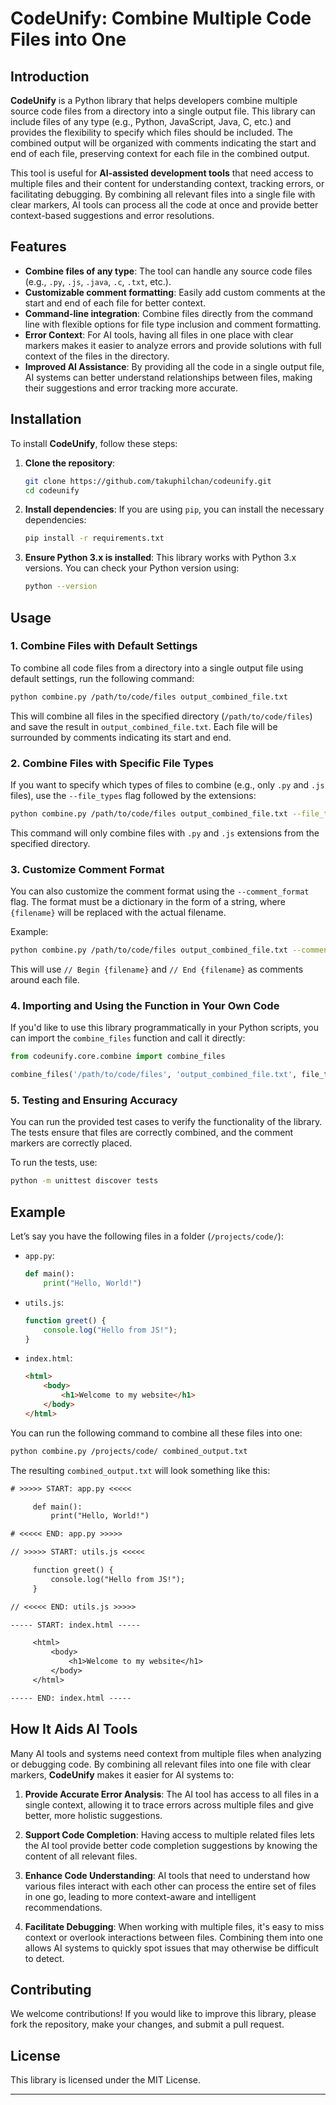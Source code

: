 # CodeUnify: Combine Multiple Code Files into One

## Introduction

**CodeUnify** is a Python library that helps developers combine multiple source code files from a directory into a single output file. This library can include files of any type (e.g., Python, JavaScript, Java, C, etc.) and provides the flexibility to specify which files should be included. The combined output will be organized with comments indicating the start and end of each file, preserving context for each file in the combined output.

This tool is useful for **AI-assisted development tools** that need access to multiple files and their content for understanding context, tracking errors, or facilitating debugging. By combining all relevant files into a single file with clear markers, AI tools can process all the code at once and provide better context-based suggestions and error resolutions.

## Features

- **Combine files of any type**: The tool can handle any source code files (e.g., `.py`, `.js`, `.java`, `.c`, `.txt`, etc.).
- **Customizable comment formatting**: Easily add custom comments at the start and end of each file for better context.
- **Command-line integration**: Combine files directly from the command line with flexible options for file type inclusion and comment formatting.
- **Error Context**: For AI tools, having all files in one place with clear markers makes it easier to analyze errors and provide solutions with full context of the files in the directory.
- **Improved AI Assistance**: By providing all the code in a single output file, AI systems can better understand relationships between files, making their suggestions and error tracking more accurate.

## Installation

To install **CodeUnify**, follow these steps:

1. **Clone the repository**:
    ```bash
    git clone https://github.com/takuphilchan/codeunify.git
    cd codeunify
    ```

2. **Install dependencies**:
    If you are using `pip`, you can install the necessary dependencies:
    ```bash
    pip install -r requirements.txt
    ```

3. **Ensure Python 3.x is installed**: This library works with Python 3.x versions. You can check your Python version using:
    ```bash
    python --version
    ```

## Usage

### 1. Combine Files with Default Settings

To combine all code files from a directory into a single output file using default settings, run the following command:

```bash
python combine.py /path/to/code/files output_combined_file.txt
```

This will combine all files in the specified directory (`/path/to/code/files`) and save the result in `output_combined_file.txt`. Each file will be surrounded by comments indicating its start and end.

### 2. Combine Files with Specific File Types

If you want to specify which types of files to combine (e.g., only `.py` and `.js` files), use the `--file_types` flag followed by the extensions:

```bash
python combine.py /path/to/code/files output_combined_file.txt --file_types .py .js
```

This command will only combine files with `.py` and `.js` extensions from the specified directory.

### 3. Customize Comment Format

You can also customize the comment format using the `--comment_format` flag. The format must be a dictionary in the form of a string, where `{filename}` will be replaced with the actual filename.

Example:

```bash
python combine.py /path/to/code/files output_combined_file.txt --comment_format "{'start': '// Begin {filename}', 'end': '// End {filename}'}"
```

This will use `// Begin {filename}` and `// End {filename}` as comments around each file.

### 4. Importing and Using the Function in Your Own Code

If you'd like to use this library programmatically in your Python scripts, you can import the `combine_files` function and call it directly:

```python
from codeunify.core.combine import combine_files

combine_files('/path/to/code/files', 'output_combined_file.txt', file_types=['.py', '.js'])
```

### 5. Testing and Ensuring Accuracy

You can run the provided test cases to verify the functionality of the library. The tests ensure that files are correctly combined, and the comment markers are correctly placed.

To run the tests, use:

```bash
python -m unittest discover tests
```

## Example

Let’s say you have the following files in a folder (`/projects/code/`):

- `app.py`:
  ```python
  def main():
      print("Hello, World!")
  ```

- `utils.js`:
  ```javascript
  function greet() {
      console.log("Hello from JS!");
  }
  ```

- `index.html`:
  ```html
  <html>
      <body>
          <h1>Welcome to my website</h1>
      </body>
  </html>
  ```

You can run the following command to combine all these files into one:

```bash
python combine.py /projects/code/ combined_output.txt
```

The resulting `combined_output.txt` will look something like this:

```txt
# >>>>> START: app.py <<<<<

	 def main():
	     print("Hello, World!")

# <<<<< END: app.py >>>>>

// >>>>> START: utils.js <<<<<

	 function greet() {
	     console.log("Hello from JS!");
	 }

// <<<<< END: utils.js >>>>>

----- START: index.html -----

	 <html>
	     <body>
	         <h1>Welcome to my website</h1>
	     </body>
	 </html>

----- END: index.html -----

```

## How It Aids AI Tools

Many AI tools and systems need context from multiple files when analyzing or debugging code. By combining all relevant files into one file with clear markers, **CodeUnify** makes it easier for AI systems to:

1. **Provide Accurate Error Analysis**: The AI tool has access to all files in a single context, allowing it to trace errors across multiple files and give better, more holistic suggestions.
   
2. **Support Code Completion**: Having access to multiple related files lets the AI tool provide better code completion suggestions by knowing the content of all relevant files.

3. **Enhance Code Understanding**: AI tools that need to understand how various files interact with each other can process the entire set of files in one go, leading to more context-aware and intelligent recommendations.

4. **Facilitate Debugging**: When working with multiple files, it's easy to miss context or overlook interactions between files. Combining them into one allows AI systems to quickly spot issues that may otherwise be difficult to detect.

## Contributing

We welcome contributions! If you would like to improve this library, please fork the repository, make your changes, and submit a pull request.

## License

This library is licensed under the MIT License.

---
